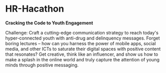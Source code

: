 # HR-Hacathon

**Cracking the Code to Youth Engagement**

Challenge: Craft a cutting-edge communication strategy to reach today's hyper-connected youth with anti-drug and delinquency messages. Forget boring lectures – how can you harness the power of mobile apps, social media, and other ICTs to saturate their digital spaces with positive content that resonates? Get creative, think like an influencer, and show us how to make a splash in the online world and truly capture the attention of young minds through positive messaging.
